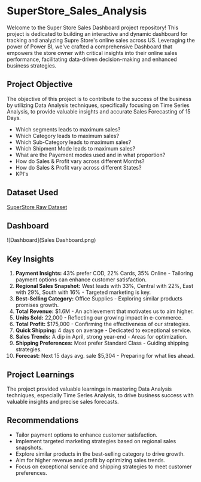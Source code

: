 # SuperStore_Sales_Analysis


Welcome to the Super Store Sales Dashboard project repository! This project is dedicated to building an interactive and dynamic dashboard for tracking and analyzing Supre Store's online sales across US. Leveraging the power of Power BI, we've crafted a comprehensive Dashboard that empowers the store owner with critical insights into their online sales performance, facilitating data-driven decision-making and enhanced business strategies.

## Project Objective

The objective of this project is to contribute to the success of the business by utilizing Data Analysis techniques, specifically focusing on Time Series Analysis, to provide valuable insights and accurate Sales Forecasting of 15 Days.

- Which segments leads to maximum sales?
- Which Category leads to maximum sales?
- Which Sub-Category leads to maximum sales?
- Which Shipment Mode leads to maximum sales?
- What are the Payement modes used and in what proportion?
- How do Sales & Profit vary across different Months?
- How do Sales & Profit vary across different States?
- KPI's

## Dataset Used

[SuperStore Raw Dataset](SuperStore_Sales_Dataset.csv)


## Dashboard

![Dashboard](Sales Dashboard.png)

## Key Insights

1. **Payment Insights:** 43% prefer COD, 22% Cards, 35% Online - Tailoring payment options can enhance customer satisfaction.
2. **Regional Sales Snapshot:** West leads with 33%, Central with 22%, East with 29%, South with 16% - Targeted marketing is key.
3. **Best-Selling Category:** Office Supplies - Exploring similar products promises growth.
4. **Total Revenue:** $1.6M - An achievement that motivates us to aim higher.
5. **Units Sold:** 22,000 - Reflecting our growing impact in e-commerce.
6. **Total Profit:** $175,000 - Confirming the effectiveness of our strategies.
7. **Quick Shipping:** 4 days on average - Dedicated to exceptional service.
8. **Sales Trends:** A dip in April, strong year-end - Areas for optimization.
9. **Shipping Preferences:** Most prefer Standard Class - Guiding shipping strategies.
10. **Forecast:** Next 15 days avg. sale $5,304 - Preparing for what lies ahead.

## Project Learnings

The project provided valuable learnings in mastering Data Analysis techniques, especially Time Series Analysis, to drive business success with valuable insights and precise sales forecasts.

## Recommendations
- Tailor payment options to enhance customer satisfaction.
- Implement targeted marketing strategies based on regional sales snapshots.
- Explore similar products in the best-selling category to drive growth.
- Aim for higher revenue and profit by optimizing sales trends.
- Focus on exceptional service and shipping strategies to meet customer preferences.
  
